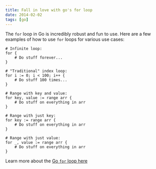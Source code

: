 ```yaml
---
title: Fall in love with go's for loop
date: 2014-02-02
tags: [go]
---
```


The `for` loop in Go is incredibly robust and fun to use. Here are a few examples of how to use `for` loops for various use cases:

```golang
# Infinite loop:
for {
    # Do stuff forever...
}

# "Traditional" index loop:
for i := 0; i < 100; i++ {
    # Do stuff 100 times...
}

# Range with key and value:
for key, value := range arr {
    # Do stuff on everything in arr
}

# Range with just key:
for key := range arr {
    # Do stuff on everything in arr
}

# Range with just value:
for _, value := range arr {
    # Do stuff on everything in arr
}
```

Learn more about the [Go `for` loop here](http://golang.org/doc/effective_go.html#for)
